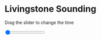 <h1>Livingstone Sounding</h1>
<p>Drag the slider to change the time</p>

<div class="slidecontainer">
<input oninput='setImage(this)' class="slider" type="range" min="0" max="7" value="0" step="1" />
<img id='img'/>
</div>

<script>
var img = document.getElementById('img');
var img_array = ['/assets/images/skwt/skd_livingstone_wrfout_d01_2020-06-20_12:00:00.png',
'/assets/images/skwt/skd_livingstone_wrfout_d01_2020-06-20_18:00:00.png',
'/assets/images/skwt/skd_livingstone_wrfout_d01_2020-06-21_00:00:00.png',
'/assets/images/skwt/skd_livingstone_wrfout_d01_2020-06-21_06:00:00.png',
'/assets/images/skwt/skd_livingstone_wrfout_d01_2020-06-21_12:00:00.png',
'/assets/images/skwt/skd_livingstone_wrfout_d01_2020-06-21_18:00:00.png',
'/assets/images/skwt/skd_livingstone_wrfout_d01_2020-06-22_00:00:00.png',];
function setImage(obj)
{
        var value = obj.value;
        img.src = img_array[value];

}
</script>

